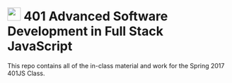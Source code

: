 <img src="https://cloud.githubusercontent.com/assets/478864/22186847/68223ce6-e0b1-11e6-8a62-0e3edc96725e.png" width=30> 401 Advanced Software Development in Full Stack JavaScript
===

This repo contains all of the in-class material and work for the Spring 2017 401JS Class.

